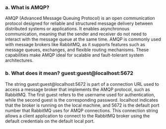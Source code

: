 ### a. What is AMQP?

AMQP (Advanced Message Queuing Protocol) is an open communication protocol designed for reliable and structured message delivery between distributed systems or applications. It enables asynchronous communication, meaning that the sender and receiver do not need to interact with the message queue at the same time. AMQP is commonly used with message brokers like RabbitMQ, as it supports features such as message queues, exchanges, and flexible routing mechanisms. These capabilities make AMQP ideal for scalable and fault-tolerant system architectures.

### b. What does it mean? guest:guest@localhost:5672

The string guest:guest@localhost:5672 is part of a connection URL used to access a message broker that implements the AMQP protocol, such as RabbitMQ. The first guest refers to the username used for authentication, while the second guest is the corresponding password. localhost indicates that the broker is running on the local machine, and 5672 is the default port number that RabbitMQ uses for AMQP connections. This connection string allows a client application to connect to the RabbitMQ broker using the default credentials on the default local port.